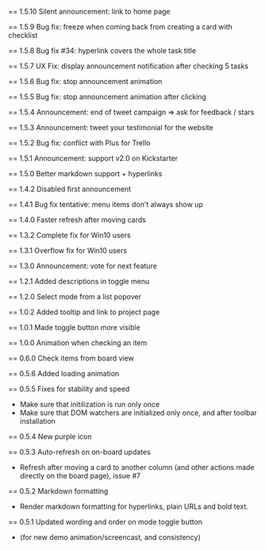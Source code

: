 == 1.5.10 Silent announcement: link to home page

== 1.5.9 Bug fix: freeze when coming back from creating a card with checklist

== 1.5.8 Bug fix #34: hyperlink covers the whole task title

== 1.5.7 UX Fix: display announcement notification after checking 5 tasks

== 1.5.6 Bug fix: stop announcement animation

== 1.5.5 Bug fix: stop announcement animation after clicking

== 1.5.4 Announcement: end of tweet campaign => ask for feedback / stars

== 1.5.3 Announcement: tweet your testimonial for the website

== 1.5.2 Bug fix: conflict with Plus for Trello

== 1.5.1 Announcement: support v2.0 on Kickstarter

== 1.5.0 Better markdown support + hyperlinks

== 1.4.2 Disabled first announcement

== 1.4.1 Bug fix tentative: menu items don't always show up

== 1.4.0 Faster refresh after moving cards

== 1.3.2 Complete fix for Win10 users

== 1.3.1 Overflow fix for Win10 users

== 1.3.0 Announcement: vote for next feature

== 1.2.1 Added descriptions in toggle menu

== 1.2.0 Select mode from a list popover

== 1.0.2 Added tooltip and link to project page

== 1.0.1 Made toggle button more visible

== 1.0.0 Animation when checking an item

== 0.6.0 Check items from board view

== 0.5.6 Added loading animation

== 0.5.5 Fixes for stability and speed
 * Make sure that initilization is run only once 
 * Make sure that DOM watchers are initialized only once, and after toolbar installation

== 0.5.4 New purple icon

== 0.5.3 Auto-refresh on on-board updates
 * Refresh after moving a card to another column (and other actions made directly on the board page), issue #7

== 0.5.2 Markdown formatting
 * Render markdown formatting for hyperlinks, plain URLs and bold text.

== 0.5.1 Updated wording and order on mode toggle button
 * (for new demo animation/screencast, and consistency)
